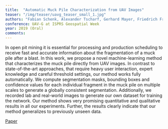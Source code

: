 ```yaml
---
title:  "Automatic Muck Pile Characterization from UAV Images"
teaser: "/img/teaser/uavg_teaser_small_1.jpg"
authors: "Fabian Schenk, Alexander Tscharf, Gerhard Mayer, Friedrich Fraundorfer"
conference: UAV-G at ISPRS Geospatial Week
year: 2019 (Oral)
comments: 
---
```


In open pit mining it is essential for processing and production scheduling to receive fast and accurate information about the fragmentation of a muck pile after a blast. In this work, we propose a novel machine-learning method that characterizes the muck pile directly from UAV images. In contrast to state-of-the-art approaches, that require heavy user interaction, expert knowledge and careful threshold settings, our method works fully automatically. We compute segmentation masks, bounding boxes and confidence values for each individual fragment in the muck pile on multiple scales to generate a globally consistent segmentation. Additionally, we recorded lab and real-world images to generate our own dataset for training the network. Our method shows very promising quantitative and qualitative results in all our experiments. Further, the results clearly indicate that our method generalizes to previously unseen data.

[Paper](https://github.com/fabianschenk/fabianschenk.github.io/raw/master/files/schenk_uavg_2019.pdf)
